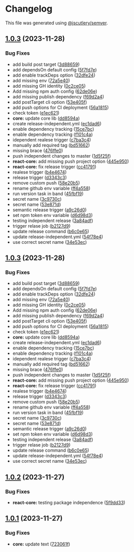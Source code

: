 # Changelog

This file was generated using [@jscutlery/semver](https://github.com/jscutlery/semver).

## [1.0.3](https://github.com/Hyperkid123/nxtesting/compare/v1.0.2...v1.0.3) (2023-11-28)


### Bug Fixes

* add build post target ([3d88659](https://github.com/Hyperkid123/nxtesting/commit/3d886599e905ec21bdeca96f67f050dc43087435))
* add dependsOn default config ([5f7fd7e](https://github.com/Hyperkid123/nxtesting/commit/5f7fd7e295f0b6db624a7fcdd3ee5add3dd645d5))
* add enable trackDeps option ([32dfe24](https://github.com/Hyperkid123/nxtesting/commit/32dfe24a94f4511a96f369ea4becae0688371ecf))
* add missing env ([72a5e40](https://github.com/Hyperkid123/nxtesting/commit/72a5e40403f2a5836abce8d5582775007a0f7cc5))
* add missing GH identity ([0c2ce05](https://github.com/Hyperkid123/nxtesting/commit/0c2ce05bc84b16cdb17dd7dafe9c9ef01494af9f))
* Add missing npm auth config ([62de06e](https://github.com/Hyperkid123/nxtesting/commit/62de06e90359bc7569c73c8a386d885adf5e7a19))
* add missing publish dependency ([f69d2a4](https://github.com/Hyperkid123/nxtesting/commit/f69d2a4a3c2da540528bbe50c0399e286ca8fb71))
* add postTarget cli option ([53e405f](https://github.com/Hyperkid123/nxtesting/commit/53e405f13c9ff270fb9bd1ebd2d313501d0dd453))
* add push options for CI deployment ([56a1815](https://github.com/Hyperkid123/nxtesting/commit/56a18155d9dac9040feb2cb53b67fcb014781904))
* check token ([e1ec621](https://github.com/Hyperkid123/nxtesting/commit/e1ec62119189295e545d1b206eaf28f8aec1971a))
* **core:** update core lib ([dd8594a](https://github.com/Hyperkid123/nxtesting/commit/dd8594ace0f3ae3f7fb5ee36bbc445f311daa19a))
* create release-independent.yml ([ec1dad6](https://github.com/Hyperkid123/nxtesting/commit/ec1dad61833765f3110d898a68e908c1b5bc3200))
* enable dependency tracking ([15ce7bc](https://github.com/Hyperkid123/nxtesting/commit/15ce7bc5bed789e3a72515bc222b5d678e3c66a6))
* enable dependency tracking ([f101c4a](https://github.com/Hyperkid123/nxtesting/commit/f101c4acc4db78180f2c79f790c6aa01a4bdf7c0))
* idependent realese trigger ([c7ba3c4](https://github.com/Hyperkid123/nxtesting/commit/c7ba3c409151385a27dc23965d927b34e98dcf64))
* manually add required tag ([bd51662](https://github.com/Hyperkid123/nxtesting/commit/bd51662e82cfc2b97a0163af31318e28f12089ba))
* missing brace ([476ffe0](https://github.com/Hyperkid123/nxtesting/commit/476ffe085ef9b33934571bde3de49a458d6d582c))
* push independent changes to master ([1d5f25f](https://github.com/Hyperkid123/nxtesting/commit/1d5f25f4a3923fdb886c4d7e4572b727c16444fb))
* **react-core:** add missing push project option ([445e950](https://github.com/Hyperkid123/nxtesting/commit/445e9508d23398d084bbd9d2b24188d0343e4baa))
* **react-core:** fix release trigger ([cc41791](https://github.com/Hyperkid123/nxtesting/commit/cc41791e54c6d9325602cb88483b6aa5dd5c4fcc))
* realese trigger ([b4e4674](https://github.com/Hyperkid123/nxtesting/commit/b4e467422dad6a20de7f91c7ac96848bb01343ad))
* release trigger ([d3343c3](https://github.com/Hyperkid123/nxtesting/commit/d3343c3b4e078ed0cb61dfb102f9acf34539acec))
* remove custom push ([58e20b5](https://github.com/Hyperkid123/nxtesting/commit/58e20b5874cd3faa69354b152908e3c10cdc14ce))
* rename github env variable ([ff4a558](https://github.com/Hyperkid123/nxtesting/commit/ff4a55832864f733487a78896429b5b43fe94311))
* run version task in band ([45fbf19](https://github.com/Hyperkid123/nxtesting/commit/45fbf197ce3ac7d4b0c53d73bbb344c371986c6b))
* secret name ([3c9730c](https://github.com/Hyperkid123/nxtesting/commit/3c9730cd9ef776a060982afee6b5f66a62bf3b17))
* secret name ([53e871d](https://github.com/Hyperkid123/nxtesting/commit/53e871d5b100fda7f79434b80b949228b1dec18f))
* semantic release trigger ([a9c26d0](https://github.com/Hyperkid123/nxtesting/commit/a9c26d00929ade8e1e923119c320199fe8505f67))
* set npm token env variable ([d6d98d3](https://github.com/Hyperkid123/nxtesting/commit/d6d98d3d9ffbc752206b9f9870fa9667f331221d))
* testing independent release ([3a84adf](https://github.com/Hyperkid123/nxtesting/commit/3a84adf7891c5949623eed4433bd69b322d014b7))
* trigger relase job ([b2127d9](https://github.com/Hyperkid123/nxtesting/commit/b2127d98f66b2e8881c9562e383c3f0da085d297))
* update release command ([b6c0e65](https://github.com/Hyperkid123/nxtesting/commit/b6c0e65b591df5fe0f9685093dc974f8485524d0))
* update release-independent.yml ([54f78e4](https://github.com/Hyperkid123/nxtesting/commit/54f78e47db2e41d1621effbf6170fe24d0de32ea))
* use correct secret name ([34e53ec](https://github.com/Hyperkid123/nxtesting/commit/34e53ec5c22e57f267f23a2c78abe5173e72bea4))

## [1.0.3](https://github.com/Hyperkid123/nxtesting/compare/v1.0.2...v1.0.3) (2023-11-28)


### Bug Fixes

* add build post target ([3d88659](https://github.com/Hyperkid123/nxtesting/commit/3d886599e905ec21bdeca96f67f050dc43087435))
* add dependsOn default config ([5f7fd7e](https://github.com/Hyperkid123/nxtesting/commit/5f7fd7e295f0b6db624a7fcdd3ee5add3dd645d5))
* add enable trackDeps option ([32dfe24](https://github.com/Hyperkid123/nxtesting/commit/32dfe24a94f4511a96f369ea4becae0688371ecf))
* add missing env ([72a5e40](https://github.com/Hyperkid123/nxtesting/commit/72a5e40403f2a5836abce8d5582775007a0f7cc5))
* add missing GH identity ([0c2ce05](https://github.com/Hyperkid123/nxtesting/commit/0c2ce05bc84b16cdb17dd7dafe9c9ef01494af9f))
* Add missing npm auth config ([62de06e](https://github.com/Hyperkid123/nxtesting/commit/62de06e90359bc7569c73c8a386d885adf5e7a19))
* add missing publish dependency ([f69d2a4](https://github.com/Hyperkid123/nxtesting/commit/f69d2a4a3c2da540528bbe50c0399e286ca8fb71))
* add postTarget cli option ([53e405f](https://github.com/Hyperkid123/nxtesting/commit/53e405f13c9ff270fb9bd1ebd2d313501d0dd453))
* add push options for CI deployment ([56a1815](https://github.com/Hyperkid123/nxtesting/commit/56a18155d9dac9040feb2cb53b67fcb014781904))
* check token ([e1ec621](https://github.com/Hyperkid123/nxtesting/commit/e1ec62119189295e545d1b206eaf28f8aec1971a))
* **core:** update core lib ([dd8594a](https://github.com/Hyperkid123/nxtesting/commit/dd8594ace0f3ae3f7fb5ee36bbc445f311daa19a))
* create release-independent.yml ([ec1dad6](https://github.com/Hyperkid123/nxtesting/commit/ec1dad61833765f3110d898a68e908c1b5bc3200))
* enable dependency tracking ([15ce7bc](https://github.com/Hyperkid123/nxtesting/commit/15ce7bc5bed789e3a72515bc222b5d678e3c66a6))
* enable dependency tracking ([f101c4a](https://github.com/Hyperkid123/nxtesting/commit/f101c4acc4db78180f2c79f790c6aa01a4bdf7c0))
* idependent realese trigger ([c7ba3c4](https://github.com/Hyperkid123/nxtesting/commit/c7ba3c409151385a27dc23965d927b34e98dcf64))
* manually add required tag ([bd51662](https://github.com/Hyperkid123/nxtesting/commit/bd51662e82cfc2b97a0163af31318e28f12089ba))
* missing brace ([476ffe0](https://github.com/Hyperkid123/nxtesting/commit/476ffe085ef9b33934571bde3de49a458d6d582c))
* push independent changes to master ([1d5f25f](https://github.com/Hyperkid123/nxtesting/commit/1d5f25f4a3923fdb886c4d7e4572b727c16444fb))
* **react-core:** add missing push project option ([445e950](https://github.com/Hyperkid123/nxtesting/commit/445e9508d23398d084bbd9d2b24188d0343e4baa))
* **react-core:** fix release trigger ([cc41791](https://github.com/Hyperkid123/nxtesting/commit/cc41791e54c6d9325602cb88483b6aa5dd5c4fcc))
* realese trigger ([b4e4674](https://github.com/Hyperkid123/nxtesting/commit/b4e467422dad6a20de7f91c7ac96848bb01343ad))
* release trigger ([d3343c3](https://github.com/Hyperkid123/nxtesting/commit/d3343c3b4e078ed0cb61dfb102f9acf34539acec))
* remove custom push ([58e20b5](https://github.com/Hyperkid123/nxtesting/commit/58e20b5874cd3faa69354b152908e3c10cdc14ce))
* rename github env variable ([ff4a558](https://github.com/Hyperkid123/nxtesting/commit/ff4a55832864f733487a78896429b5b43fe94311))
* run version task in band ([45fbf19](https://github.com/Hyperkid123/nxtesting/commit/45fbf197ce3ac7d4b0c53d73bbb344c371986c6b))
* secret name ([3c9730c](https://github.com/Hyperkid123/nxtesting/commit/3c9730cd9ef776a060982afee6b5f66a62bf3b17))
* secret name ([53e871d](https://github.com/Hyperkid123/nxtesting/commit/53e871d5b100fda7f79434b80b949228b1dec18f))
* semantic release trigger ([a9c26d0](https://github.com/Hyperkid123/nxtesting/commit/a9c26d00929ade8e1e923119c320199fe8505f67))
* set npm token env variable ([d6d98d3](https://github.com/Hyperkid123/nxtesting/commit/d6d98d3d9ffbc752206b9f9870fa9667f331221d))
* testing independent release ([3a84adf](https://github.com/Hyperkid123/nxtesting/commit/3a84adf7891c5949623eed4433bd69b322d014b7))
* trigger relase job ([b2127d9](https://github.com/Hyperkid123/nxtesting/commit/b2127d98f66b2e8881c9562e383c3f0da085d297))
* update release command ([b6c0e65](https://github.com/Hyperkid123/nxtesting/commit/b6c0e65b591df5fe0f9685093dc974f8485524d0))
* update release-independent.yml ([54f78e4](https://github.com/Hyperkid123/nxtesting/commit/54f78e47db2e41d1621effbf6170fe24d0de32ea))
* use correct secret name ([34e53ec](https://github.com/Hyperkid123/nxtesting/commit/34e53ec5c22e57f267f23a2c78abe5173e72bea4))

## [1.0.2](https://github.com/Hyperkid123/nxtesting/compare/v1.0.1...v1.0.2) (2023-11-27)


### Bug Fixes

* **react-core:** testing package independence ([5f9dd33](https://github.com/Hyperkid123/nxtesting/commit/5f9dd332433306abc10943f96dd58cf1e5fb7f93))

## [1.0.1](https://github.com/Hyperkid123/nxtesting/compare/v1.0.0...v1.0.1) (2023-11-27)


### Bug Fixes

* **core:** update text ([723061f](https://github.com/Hyperkid123/nxtesting/commit/723061fca0331d80739463b8c7f2e329485a944f))
